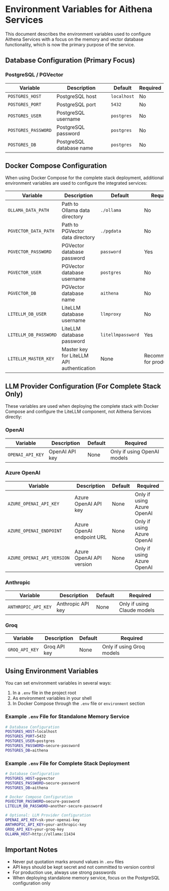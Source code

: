 # Environment Variables for Aithena Services

This document describes the environment variables used to configure Aithena Services with a focus on the memory and vector database functionality, which is now the primary purpose of the service.

## Database Configuration (Primary Focus)

### PostgreSQL / PGVector

| Variable | Description | Default | Required |
|----------|-------------|---------|----------|
| `POSTGRES_HOST` | PostgreSQL host | `localhost` | No |
| `POSTGRES_PORT` | PostgreSQL port | `5432` | No |
| `POSTGRES_USER` | PostgreSQL username | `postgres` | No |
| `POSTGRES_PASSWORD` | PostgreSQL password | `postgres` | No |
| `POSTGRES_DB` | PostgreSQL database name | `postgres` | No |

## Docker Compose Configuration

When using Docker Compose for the complete stack deployment, additional environment variables are used to configure the integrated services:

| Variable | Description | Default | Required |
|----------|-------------|---------|----------|
| `OLLAMA_DATA_PATH` | Path to Ollama data directory | `./ollama` | No |
| `PGVECTOR_DATA_PATH` | Path to PGVector data directory | `./pgdata` | No |
| `PGVECTOR_PASSWORD` | PGVector database password | `password` | Yes |
| `PGVECTOR_USER` | PGVector database username | `postgres` | No |
| `PGVECTOR_DB` | PGVector database name | `aithena` | No |
| `LITELLM_DB_USER` | LiteLLM database username | `llmproxy` | No |
| `LITELLM_DB_PASSWORD` | LiteLLM database password | `litellmpassword` | Yes |
| `LITELLM_MASTER_KEY` | Master key for LiteLLM API authentication | None | Recommended for production |


## LLM Provider Configuration (For Complete Stack Only)

These variables are used when deploying the complete stack with Docker Compose and configure the LiteLLM component, not Aithena Services directly:

### OpenAI

| Variable | Description | Default | Required |
|----------|-------------|---------|----------|
| `OPENAI_API_KEY` | OpenAI API key | None | Only if using OpenAI models |

### Azure OpenAI

| Variable | Description | Default | Required |
|----------|-------------|---------|----------|
| `AZURE_OPENAI_API_KEY` | Azure OpenAI API key | None | Only if using Azure OpenAI |
| `AZURE_OPENAI_ENDPOINT` | Azure OpenAI endpoint URL | None | Only if using Azure OpenAI |
| `AZURE_OPENAI_API_VERSION` | Azure OpenAI API version | None | Only if using Azure OpenAI |


### Anthropic

| Variable | Description | Default | Required |
|----------|-------------|---------|----------|
| `ANTHROPIC_API_KEY` | Anthropic API key | None | Only if using Claude models |

### Groq

| Variable | Description | Default | Required |
|----------|-------------|---------|----------|
| `GROQ_API_KEY` | Groq API key | None | Only if using Groq models |

## Using Environment Variables

You can set environment variables in several ways:

1. In a `.env` file in the project root
2. As environment variables in your shell
3. In Docker Compose through the `.env` file or `environment` section

### Example `.env` File for Standalone Memory Service

```bash
# Database Configuration
POSTGRES_HOST=localhost
POSTGRES_PORT=5432
POSTGRES_USER=postgres
POSTGRES_PASSWORD=secure-password
POSTGRES_DB=aithena
```

### Example `.env` File for Complete Stack Deployment

```bash
# Database Configuration
POSTGRES_HOST=pgvector
POSTGRES_PASSWORD=secure-password
POSTGRES_DB=aithena

# Docker Compose Configuration
PGVECTOR_PASSWORD=secure-password
LITELLM_DB_PASSWORD=another-secure-password

# Optional: LLM Provider Configuration
OPENAI_API_KEY=sk-your-openai-key
ANTHROPIC_API_KEY=your-anthropic-key
GROQ_API_KEY=your-groq-key
OLLAMA_HOST=http://ollama:11434
```

## Important Notes

- Never put quotation marks around values in `.env` files
- API keys should be kept secret and not committed to version control
- For production use, always use strong passwords
- When deploying standalone memory service, focus on the PostgreSQL configuration only 